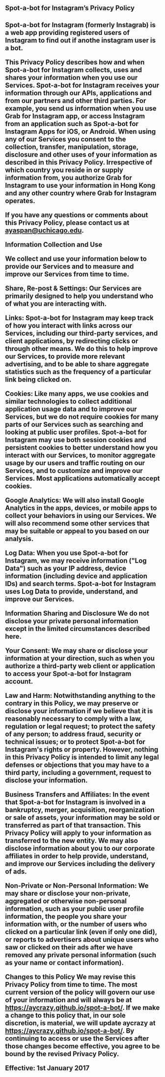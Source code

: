 <h2>Spot-a-bot for Instagram’s Privacy Policy<h2>

Spot-a-bot for Instagram (formerly Instagrab) is a web app providing registered users of Instagram to find out if anothe instagram user is a bot.

This Privacy Policy describes how and when Spot-a-bot for Instagram collects, uses and shares your information when you use our Services. Spot-a-bot for Instagram receives your information through our APIs, applications and from our partners and other third parties. For example, you send us information when you use Grab for Instagram app, or access Instagram from an application such as Spot-a-bot for Instagram Apps for iOS, or Android. When using any of our Services you consent to the collection, transfer, manipulation, storage, disclosure and other uses of your information as described in this Privacy Policy. Irrespective of which country you reside in or supply information from, you authorize Grab for Instagram to use your information in Hong Kong and any other country where Grab for Instagram operates.

If you have any questions or comments about this Privacy Policy, please contact us at ayaspan@uchicago.edu.

Information Collection and Use

We collect and use your information below to provide our Services and to measure and improve our Services from time to time.

Share, Re-post & Settings: Our Services are primarily designed to help you understand who of what you are interacting with. 

Links: Spot-a-bot for Instagram may keep track of how you interact with links across our Services, including our third-party services, and client applications, by redirecting clicks or through other means. We do this to help improve our Services, to provide more relevant advertising, and to be able to share aggregate statistics such as the frequency of a particular link being clicked on.

Cookies: Like many apps, we use cookies and similar technologies to collect additional application usage data and to improve our Services, but we do not require cookies for many parts of our Services such as searching and looking at public user profiles. Spot-a-bot for Instagram may use both session cookies and persistent cookies to better understand how you interact with our Services, to monitor aggregate usage by our users and traffic routing on our Services, and to customize and improve our Services. Most applications automatically accept cookies.

Google Analytics: We will also install Google Analytics in the apps, devices, or mobile apps to collect your behaviors in using our Services. We will also recommend some other services that may be suitable or appeal to you based on our analysis.

Log Data: When you use Spot-a-bot for Instagram, we may receive information ("Log Data") such as your IP address, device information (including device and application IDs) and search terms. Spot-a-bot for Instagram uses Log Data to provide, understand, and improve our Services.

Information Sharing and Disclosure
We do not disclose your private personal information except in the limited circumstances described here.

Your Consent: We may share or disclose your information at your direction, such as when you authorize a third-party web client or application to access your Spot-a-bot for Instagram account.

Law and Harm: Notwithstanding anything to the contrary in this Policy, we may preserve or disclose your information if we believe that it is reasonably necessary to comply with a law, regulation or legal request; to protect the safety of any person; to address fraud, security or technical issues; or to protect Spot-a-bot for Instagram's rights or property. However, nothing in this Privacy Policy is intended to limit any legal defenses or objections that you may have to a third party, including a government, request to disclose your information.

Business Transfers and Affiliates: In the event that Spot-a-bot for Instagram is involved in a bankruptcy, merger, acquisition, reorganization or sale of assets, your information may be sold or transferred as part of that transaction. This Privacy Policy will apply to your information as transferred to the new entity. We may also disclose information about you to our corporate affiliates in order to help provide, understand, and improve our Services including the delivery of ads.

Non-Private or Non-Personal Information: We may share or disclose your non-private, aggregated or otherwise non-personal information, such as your public user profile information, the people you share your information with, or the number of users who clicked on a particular link (even if only one did), or reports to advertisers about unique users who saw or clicked on their ads after we have removed any private personal information (such as your name or contact information).

Changes to this Policy
We may revise this Privacy Policy from time to time. The most current version of the policy will govern our use of your information and will always be at https://aycrazy.github.io/spot-a-bot/. If we make a change to this policy that, in our sole discretion, is material, we will update aycrazy at https://aycrazy.github.io/spot-a-bot/. By continuing to access or use the Services after those changes become effective, you agree to be bound by the revised Privacy Policy.

Effective: 1st January 2017
